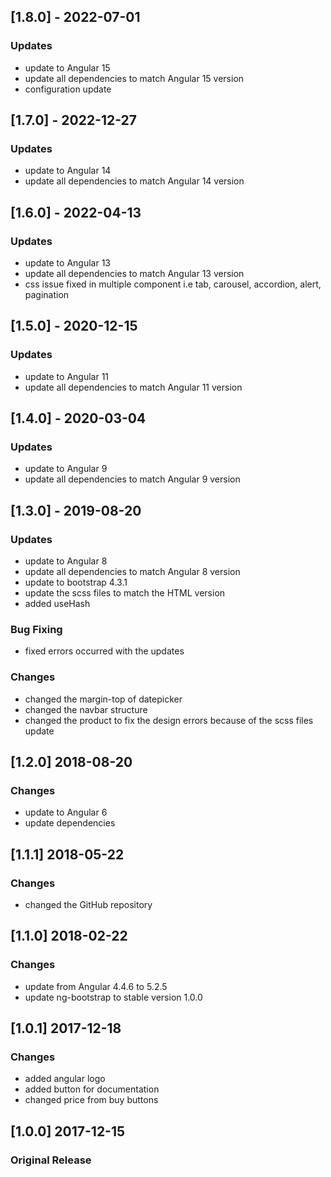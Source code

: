 ## [1.8.0] - 2022-07-01
### Updates
- update to Angular 15
- update all dependencies to match Angular 15 version
- configuration update
## [1.7.0] - 2022-12-27
### Updates
- update to Angular 14
- update all dependencies to match Angular 14 version

## [1.6.0] - 2022-04-13
### Updates
- update to Angular 13
- update all dependencies to match Angular 13 version
- css issue fixed in multiple component i.e tab, carousel, accordion, alert, pagination


## [1.5.0] - 2020-12-15
### Updates
- update to Angular 11
- update all dependencies to match Angular 11 version

## [1.4.0] - 2020-03-04
### Updates
- update to Angular 9
- update all dependencies to match Angular 9 version

## [1.3.0] - 2019-08-20
### Updates
- update to Angular 8
- update all dependencies to match Angular 8 version
- update to bootstrap 4.3.1
- update the scss files to match the HTML version
- added useHash
### Bug Fixing
- fixed errors occurred with the updates
### Changes
- changed the margin-top of datepicker
- changed the navbar structure
- changed the product to fix the design errors because of the scss files update

## [1.2.0] 2018-08-20
### Changes
 - update to Angular 6
 - update dependencies

## [1.1.1] 2018-05-22
### Changes
 - changed the GitHub repository

## [1.1.0] 2018-02-22
### Changes
 - update from Angular 4.4.6 to 5.2.5
 - update ng-bootstrap to stable version 1.0.0

## [1.0.1] 2017-12-18
### Changes
 - added angular logo
 - added button for documentation
 - changed price from buy buttons

## [1.0.0] 2017-12-15
### Original Release
 

